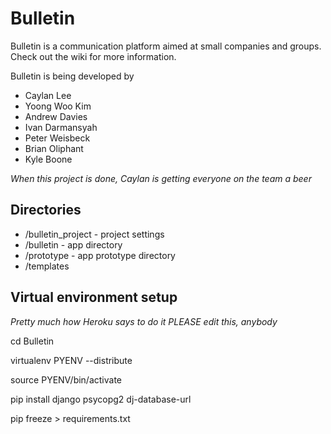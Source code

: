 Bulletin
========

Bulletin is a communication platform aimed at small companies and groups. Check out the wiki for more information. 

Bulletin is being developed by 
- Caylan Lee  
- Yoong Woo Kim  
- Andrew Davies  
- Ivan Darmansyah  
- Peter Weisbeck  
- Brian Oliphant  
- Kyle Boone  

*When this project is done, Caylan is getting everyone on the team a beer*

## Directories

* /bulletin_project - project settings
* /bulletin - app directory
* /prototype - app prototype directory
* /templates

## Virtual environment setup
*Pretty much how Heroku says to do it*
*PLEASE edit this, anybody*

cd Bulletin

virtualenv PYENV --distribute

source PYENV/bin/activate

pip install django psycopg2 dj-database-url

pip freeze > requirements.txt
